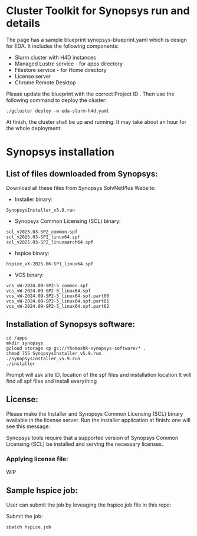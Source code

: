 # Cluster Toolkit for Synopsys run and details

The page has a sample blueprint synopsys-blueprint.yaml which is design for EDA. It includes the following components: 

- Slurm cluster with H4D instances 
- Managed Lustre service - for apps directory
- Filestore service - for Home directory 
- License server
- Chrome Remote Desktop 

Please update the blueprint with the correct Project ID . Then use the following command to deploy the cluster: 

```
./gcluster deploy -w eda-slurm-h4d.yaml
```

At finish, the cluster shall be up and running. It may take about an hour for the whole deployment: 

# Synopsys installation  

## List of files downloaded from Synopsys:

Download all these files from Synopsys SolvNetPlus Website:

- Installer binary: 
```
SynopsysInstaller_v5.9.run
```
- Synopsys Common Licensing (SCL) binary:
```
scl_v2025.03-SP2_common.spf
scl_v2025.03-SP2_linux64.spf
scl_v2025.03-SP2_linuxaarch64.spf
```
- hspice binary: 
```
hspice_vX-2025.06-SP1_linux64.spf
```
- VCS binary: 
```
vcs_vW-2024.09-SP2-5_common.spf
vcs_vW-2024.09-SP2-5_linux64.spf
vcs_vW-2024.09-SP2-5_linux64.spf.part00
vcs_vW-2024.09-SP2-5_linux64.spf.part01
vcs_vW-2024.09-SP2-5_linux64.spf.part02
```

## Installation of Synopsys software:

```
cd /apps
mkdir synopsys
gcloud storage cp gs://thomashk-synopsys-software/* .
chmod 755 SynopsysInstaller_v5.9.run
./SynopsysInstaller_v5.9.run
./installer
```

Prompt will ask site ID, location of the spf files and installation location
It will find all spf files and install everything 

## License:

Please make the Installer and Synopsys Common Licensing (SCL) binary available in the license server. Run the installer application at finish: one will see this message: 

Synopsys tools require that a supported version of Synopsys Common
Licensing (SCL) be installed and serving the necessary licenses.

### Applying license file:

WIP

## Sample hspice job:

User can submit the job by leveaging the hspice.job file in this repo: 

Submit the job: 

```batch
sbatch hspice.job
```
